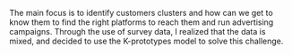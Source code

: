 The main focus is to identify customers clusters and how can we get to know them to find the right platforms to reach them and run advertising campaigns. Through the use of survey data, I realized that the data is mixed, and decided to use the K-prototypes model to solve this challenge. 
